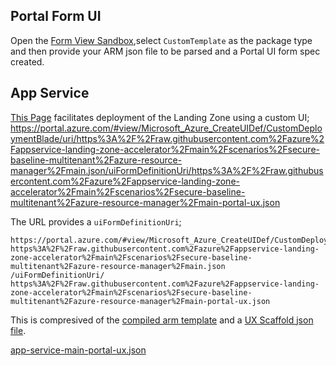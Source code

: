 
##  Portal Form UI

Open the [Form View Sandbox](https://portal.azure.com/#view/Microsoft_Azure_CreateUIDef/FormSandboxBlade),select `CustomTemplate` as the package type and then provide your ARM json file to be parsed and a Portal UI form spec created.

## App Service 
[This Page](https://github.com/Azure/appservice-landing-zone-accelerator/blob/main/scenarios/secure-baseline-multitenant/README.md) facilitates deployment of the Landing Zone using a custom UI;
https://portal.azure.com/#view/Microsoft_Azure_CreateUIDef/CustomDeploymentBlade/uri/https%3A%2F%2Fraw.githubusercontent.com%2Fazure%2Fappservice-landing-zone-accelerator%2Fmain%2Fscenarios%2Fsecure-baseline-multitenant%2Fazure-resource-manager%2Fmain.json/uiFormDefinitionUri/https%3A%2F%2Fraw.githubusercontent.com%2Fazure%2Fappservice-landing-zone-accelerator%2Fmain%2Fscenarios%2Fsecure-baseline-multitenant%2Fazure-resource-manager%2Fmain-portal-ux.json


The URL provides a `uiFormDefinitionUri`;
```
https://portal.azure.com/#view/Microsoft_Azure_CreateUIDef/CustomDeploymentBlade/uri/
https%3A%2F%2Fraw.githubusercontent.com%2Fazure%2Fappservice-landing-zone-accelerator%2Fmain%2Fscenarios%2Fsecure-baseline-multitenant%2Fazure-resource-manager%2Fmain.json
/uiFormDefinitionUri/
https%3A%2F%2Fraw.githubusercontent.com%2Fazure%2Fappservice-landing-zone-accelerator%2Fmain%2Fscenarios%2Fsecure-baseline-multitenant%2Fazure-resource-manager%2Fmain-portal-ux.json
```

This is compresived of the [compiled arm template](https://github.com/Azure/appservice-landing-zone-accelerator/blob/main/scenarios/secure-baseline-multitenant/azure-resource-manager/main.json) and a [UX Scaffold json file](https://github.com/Azure/appservice-landing-zone-accelerator/blob/main/scenarios/secure-baseline-multitenant/azure-resource-manager/main-portal-ux.json).

[app-service-main-portal-ux.json](app-service-main-portal-ux.json)
